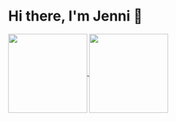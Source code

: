 # Hi there, I'm Jenni 👋



<a href="https://github.com/jenniaylis">
  <img align="center" src="https://github-readme-stats.vercel.app/api/top-langs/?username=jenniaylis&layout=compact&theme=buefy" height="160" />
</a>
<a href="https://github.com/jenniaylis">
  <img align="center" src="https://github-readme-stats.vercel.app/api/?username=jenniaylis&show_icons=true&theme=buefy&count_private=true" height="160" />
</a>

<!-- ### Watch 🐍 eating all my contributions
<img src="https://github.com/jenniaylis/jenniaylis/blob/output/github-contribution-grid-snake.gif" width="800"/>
-->
